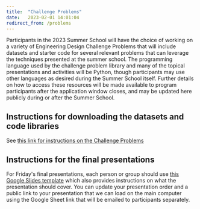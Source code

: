 ```yaml
---
title:  "Challenge Problems"
date:   2023-02-01 14:01:04
redirect_from: /problems
---
```


Participants in the 2023 Summer School will have the choice of working on a variety of Engineering Design Challenge Problems that will include datasets and starter code for several relevant problems that can leverage the techniques presented at the summer school. The programming language used by the challenge problem library and many of the topical presentations and activities will be Python, though participants may use other languages as desired during the Summer School itself. Further details on how to access these resources will be made available to program participants after the application window closes, and may be updated here publicly during or after the Summer School.

## Instructions for downloading the datasets and code libraries

See [this link for instructions on the Challenge Problems](https://go.umd.edu/FinDeR-2023-Challenge-Problems)

## Instructions for the final presentations

For Friday's final presentations, each person or group should use [this Google Slides template](https://docs.google.com/presentation/d/1TznkUSlDQxyIK-zXENdyG_R0Z7ADGJtmRknJJOQywyQ/edit#slide=id.p1) which also provides instructions on what the presentation should cover. You can update your presentation order and a public link to your presentation that we can load on the main computer using the Google Sheet link that will be emailed to participants separately.
